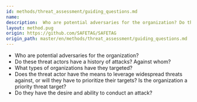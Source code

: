 ```yaml
---
id: methods/threat_assessment/guiding_questions.md
name: 
description:  Who are potential adversaries for the organization? Do these threat actors have a history of attacks? Against whom? What types of organizations have they targeted? Does the threat actor have the means to leverage widespread threats...
layout: method.pug
origin: https://github.com/SAFETAG/SAFETAG
origin_path: master/en/methods/threat_assessment/guiding_questions.md
---
```


* Who are potential adversaries for the organization?
* Do these threat actors have a history of attacks? Against whom?
* What types of organizations have they targeted?
* Does the threat actor have the means to leverage widespread threats against, or will they have to prioritize their targets? Is the organization a priority threat target?
* Do they have the desire and ability to conduct an attack?


